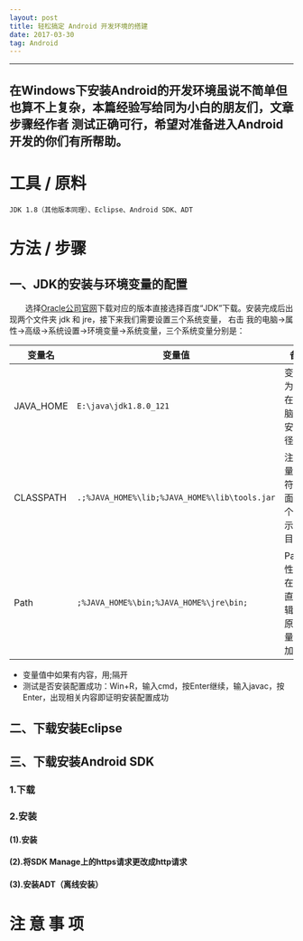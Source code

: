 ```yaml
---
layout: post
title: 轻松搞定 Android 开发环境的搭建
date: 2017-03-30
tag: Android
---
```


___

## 在Windows下安装Android的开发环境虽说不简单但也算不上复杂，本篇经验写给同为小白的朋友们，文章步骤经作者  测试正确可行，希望对准备进入Android开发的你们有所帮助。


# 工具 / 原料
    JDK 1.8（其他版本同理）、Eclipse、Android SDK、ADT


# 方法 / 步骤

## 一、JDK的安装与环境变量的配置

　　选择[Oracle公司官网](http://www.oracle.com/technetwork/java/javase/downloads/jdk8-downloads-2133151.html)下载对应的版本直接选择百度“JDK”下载。安装完成后出现两个文件夹 jdk 和 jre，接下来我们需要设置三个系统变量，  右击	我的电脑->属性->高级->系统设置->环境变量->系统变量，三个系统变量分别是：

|变量名|变量值|备注|
|----|----|----|
|JAVA_HOME|`E:\java\jdk1.8.0_121`|变量值为JDK在你电脑上的安装路径|
|CLASSPATH|`.;%JAVA_HOME%\lib;%JAVA_HOME%\lib\tools.jar`|注意变量值字符串前面有一个"."表示当前目录|
|Path|``;%JAVA_HOME%\bin;%JAVA_HOME%\jre\bin;``|Path属性已存在，可直接编辑，在原来变量后追加即可|

- 变量值中如果有内容，用;隔开
- 测试是否安装配置成功：Win+R，输入cmd，按Enter继续，输入javac，按Enter，出现相关内容即证明安装配置成功

## 二、下载安装Eclipse

## 三、下载安装Android SDK

### 1.下载

### 2.安装

#### (1).安装

#### (2).将SDK Manage上的https请求更改成http请求

#### (3).安装ADT（离线安装）


# 注 意 事 项
